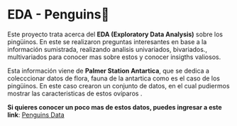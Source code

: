 # EDA - Penguins🐧
Este proyecto trata acerca del **EDA (Exploratory Data Analysis)**  sobre los pingüinos. En este se realizaron preguntas interesantes en base a la información sumistrada, realizando analisis univariados, bivariados., multivariados para conocer mas sobre estos y conocer insigths valiosos.

Esta información viene de **Palmer Station Antartica**, que se dedica a colecccionar datos de flora, fauna de la antartica como es el caso de los pingüinos. En este caso crearon un conjunto de datos, en el cual pudiermos mostrar las caracteristicas de estos ovíparos .

**Si quieres conocer un poco mas de estos datos, puedes ingresar a este link**:
[Penguins Data](http://github.com/allisonhorst/palmerpenguins "Penguins Data")
